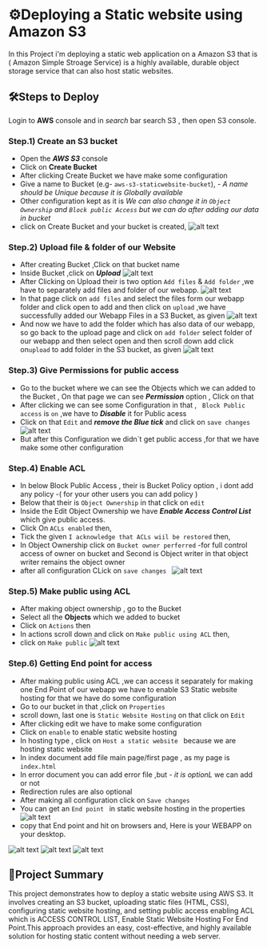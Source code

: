 # ⚙️Deploying a Static website using Amazon S3
In this Project i'm deploying a static web application  on a Amazon S3 that is ( Amazon Simple Stroage Service) is a highly available, durable object storage service that can also host static websites.
## 🛠️Steps to Deploy
Login to **AWS** console and in _search_ bar search S3 , then open S3 console. 
### Step.1) Create an S3 bucket
* Open the ***AWS S3*** console
* Click on **Create Bucket**
* After clicking Create Bucket we have make some configuration
* Give a name to Bucket (e.g- `aws-s3-staticwebsite-bucket`), *- A name should be Unique because it is Globally available*
* Other configuration kept as it is *We can also change it in `Object Ownership` and `Block public Access` but we can do after adding our data in bucket*
* click on Create Bucket and your bucket is created,
![alt text](<image/Screenshot 2025-06-30 210938.png>)
### Step.2) Upload file & folder of our Website
* After creating Bucket ,Click on that bucket name
* Inside Bucket ,click on ***Upload***
![alt text](<image/Screenshot 2025-06-30 211705.png>)
* After Clicking on Upload their is two option `Add files` & `Add folder` ,we have to separately add files and folder of our webapp.
![alt text](<image/Screenshot 2025-06-30 211935.png>)
* In that page click on `add files` and select the files form our webapp folder and click open to add and then click on `upload` ,we have successfully added our Webapp Files in a S3 Bucket, as given 
![alt text](<image/Screenshot 2025-06-30 211956.png>)
* And now we have to add the folder which has also data of our webapp, so go back to the upload page and click on `add folder` select folder of our webapp and then select open and then scroll down add click on`upload` to add folder in the S3 bucket, as given
![alt text](<image/Screenshot 2025-06-30 212250.png>)

### Step.3) Give Permissions for public access
* Go to the bucket where we can see the Objects which we can added to the Bucket , On that page we can see ***Permission*** option , Click on that
* After clicking we can see some Configuration in that , ` Block Public access` is `on` ,we have to ***Disable*** it for Public acess 
* Click on that `Edit` and ***remove the Blue tick*** and click on `save changes`
![alt text](<image/Screenshot 2025-06-30 212325.png>)
* But after this Configuration we didn`t get public access ,for that we have make some other configuration
### Step.4) Enable ACL
* In below Block Public Access , their is Bucket Policy option , i dont add any policy -( for your other users you can add policy )
* Below that their is  `Object Ownership` in that click on `edit`
* Inside the Edit Object Ownership we have ***Enable Access Control List*** which give public access.
* Click On `ACLs enabled` then,
* Tick the given `I acknowledge that ACLs wiil be restored` then,
* In Object Ownership click on `Bucket owner perferred` -for full control access of owner on bucket and Second is Object writer  in that object writer remains the object owner
* after all configuration CLick on ` save changes  `
 ![alt text](<image/Screenshot 2025-06-30 212451.png>)
 ### Step.5) Make public using ACL
 * After making object ownership , go to the Bucket
 * Select all the **Objects** which we added to bucket
 * Click on `Actions` then 
 * In actions scroll down and click on `Make public using ACL` then,
 * click on `Make public`
 ![alt text](<image/Screenshot 2025-06-30 212514.png>)
 ### Step.6) Getting End point for access
 * After making public using ACL ,we can access it separately for making one End Point of our webapp we have to enable S3 Static website hosting for that we have do some configuration
 * Go to our bucket in that ,click on `Properties`
 * scroll down, last one is `Static Website Hosting` on that click on `Edit` 
 * After clicking edit we have to make some configuration 
 * Click on `enable` to enable static website hosting 
 * In hosting type , click on `Host a static website ` because we are hosting static website 
 * In index document add file main page/first page , as my page is `index.html`
 * In error document you can add error file ,but - _it is optionL_ we can add or not
 * Redirection rules are also optional 
 * After making all configuration click on `Save changes` 
 * You can get an `End point ` in static website hosting in the properties ![alt text](<image/Screenshot 2025-06-30 212743.png>)
 * copy that End point and hit on browsers and, Here is your WEBAPP on your desktop.

 ![alt text](<image/Screenshot 2025-06-30 212803.png>)
 ![alt text](<image/Screenshot 2025-06-30 212818.png>)
 ![alt text](<image/Screenshot 2025-06-30 212840.png>)
 ## 📄Project Summary 
 This project demonstrates how to deploy a static website using AWS S3. It involves creating an S3 bucket, uploading static files (HTML, CSS), configuring static website hosting, and setting public access enabling ACL which is ACCESS CONTROL LIST, Enable Static Website Hosting For End Point.This approach provides an easy, cost-effective, and highly available solution for hosting static content without needing a web server.